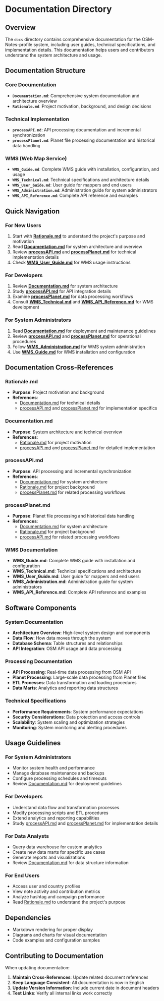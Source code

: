# Documentation Directory

## Overview
The `docs` directory contains comprehensive documentation for the OSM-Notes-profile system, including user guides, technical specifications, and implementation details. This documentation helps users and contributors understand the system architecture and usage.

## Documentation Structure

### Core Documentation
- **`Documentation.md`**: Comprehensive system documentation and architecture overview
- **`Rationale.md`**: Project motivation, background, and design decisions

### Technical Implementation
- **`processAPI.md`**: API processing documentation and incremental synchronization
- **`processPlanet.md`**: Planet file processing documentation and historical data handling

### WMS (Web Map Service)
- **`WMS_Guide.md`**: Complete WMS guide with installation, configuration, and usage
- **`WMS_Technical.md`**: Technical specifications and architecture details
- **`WMS_User_Guide.md`**: User guide for mappers and end users
- **`WMS_Administration.md`**: Administration guide for system administrators
- **`WMS_API_Reference.md`**: Complete API reference and examples

## Quick Navigation

### For New Users
1. Start with **[Rationale.md](./Rationale.md)** to understand the project's purpose and motivation
2. Read **[Documentation.md](./Documentation.md)** for system architecture and overview
3. Review **[processAPI.md](./processAPI.md)** and **[processPlanet.md](./processPlanet.md)** for technical implementation details
4. Check **[WMS_User_Guide.md](./WMS_User_Guide.md)** for WMS usage instructions

### For Developers
1. Review **[Documentation.md](./Documentation.md)** for system architecture
2. Study **[processAPI.md](./processAPI.md)** for API integration details
3. Examine **[processPlanet.md](./processPlanet.md)** for data processing workflows
4. Consult **[WMS_Technical.md](./WMS_Technical.md)** and **[WMS_API_Reference.md](./WMS_API_Reference.md)** for WMS development

### For System Administrators
1. Read **[Documentation.md](./Documentation.md)** for deployment and maintenance guidelines
2. Review **[processAPI.md](./processAPI.md)** and **[processPlanet.md](./processPlanet.md)** for operational procedures
3. Follow **[WMS_Administration.md](./WMS_Administration.md)** for WMS system administration
4. Use **[WMS_Guide.md](./WMS_Guide.md)** for WMS installation and configuration

## Documentation Cross-References

### Rationale.md
- **Purpose**: Project motivation and background
- **References**:
  - [Documentation.md](./Documentation.md) for technical details
  - [processAPI.md](./processAPI.md) and [processPlanet.md](./processPlanet.md) for implementation specifics

### Documentation.md
- **Purpose**: System architecture and technical overview
- **References**:
  - [Rationale.md](./Rationale.md) for project motivation
  - [processAPI.md](./processAPI.md) and [processPlanet.md](./processPlanet.md) for detailed implementation

### processAPI.md
- **Purpose**: API processing and incremental synchronization
- **References**:
  - [Documentation.md](./Documentation.md) for system architecture
  - [Rationale.md](./Rationale.md) for project background
  - [processPlanet.md](./processPlanet.md) for related processing workflows

### processPlanet.md
- **Purpose**: Planet file processing and historical data handling
- **References**:
  - [Documentation.md](./Documentation.md) for system architecture
  - [Rationale.md](./Rationale.md) for project background
  - [processAPI.md](./processAPI.md) for related processing workflows

### WMS Documentation
- **WMS_Guide.md**: Complete WMS guide with installation and configuration
- **WMS_Technical.md**: Technical specifications and architecture
- **WMS_User_Guide.md**: User guide for mappers and end users
- **WMS_Administration.md**: Administration guide for system administrators
- **WMS_API_Reference.md**: Complete API reference and examples

## Software Components

### System Documentation
- **Architecture Overview**: High-level system design and components
- **Data Flow**: How data moves through the system
- **Database Schema**: Table structures and relationships
- **API Integration**: OSM API usage and data processing

### Processing Documentation
- **API Processing**: Real-time data processing from OSM API
- **Planet Processing**: Large-scale data processing from Planet files
- **ETL Processes**: Data transformation and loading procedures
- **Data Marts**: Analytics and reporting data structures

### Technical Specifications
- **Performance Requirements**: System performance expectations
- **Security Considerations**: Data protection and access controls
- **Scalability**: System scaling and optimization strategies
- **Monitoring**: System monitoring and alerting procedures

## Usage Guidelines

### For System Administrators
- Monitor system health and performance
- Manage database maintenance and backups
- Configure processing schedules and timeouts
- Review [Documentation.md](./Documentation.md) for deployment guidelines

### For Developers
- Understand data flow and transformation processes
- Modify processing scripts and ETL procedures
- Extend analytics and reporting capabilities
- Study [processAPI.md](./processAPI.md) and [processPlanet.md](./processPlanet.md) for implementation details

### For Data Analysts
- Query data warehouse for custom analytics
- Create new data marts for specific use cases
- Generate reports and visualizations
- Review [Documentation.md](./Documentation.md) for data structure information

### For End Users
- Access user and country profiles
- View note activity and contribution metrics
- Analyze hashtag and campaign performance
- Read [Rationale.md](./Rationale.md) to understand the project's purpose

## Dependencies
- Markdown rendering for proper display
- Diagrams and charts for visual documentation
- Code examples and configuration samples

## Contributing to Documentation

When updating documentation:
1. **Maintain Cross-References**: Update related document references
2. **Keep Language Consistent**: All documentation is now in English
3. **Update Version Information**: Include current date in document headers
4. **Test Links**: Verify all internal links work correctly

